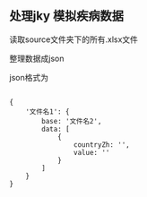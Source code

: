 
## 处理jky 模拟疾病数据

读取source文件夹下的所有.xlsx文件

整理数据成json

json格式为

```

{
    '文件名1': {
        base: '文件名2',
        data: [
            {
                countryZh: '',
                value: ''
            }
        ]
    }
}

```
